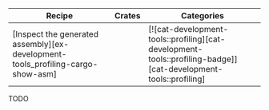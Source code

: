 | Recipe | Crates | Categories |
|--------|--------|------------|
| [Inspect the generated assembly][ex-development-tools_profiling-cargo-show-asm] |  | [![cat-development-tools::profiling][cat-development-tools::profiling-badge]][cat-development-tools::profiling] |

<div class="hidden">
TODO
</div>
